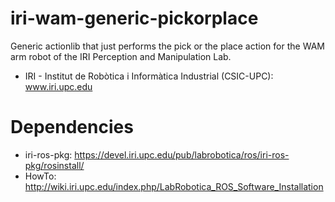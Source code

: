 iri-wam-generic-pickorplace
===========================

Generic actionlib that just performs the pick or the place action for the WAM arm robot of the IRI Perception and Manipulation Lab.

* IRI - Institut de Robòtica i Informàtica Industrial (CSIC-UPC): www.iri.upc.edu


Dependencies
===========================
* iri-ros-pkg: https://devel.iri.upc.edu/pub/labrobotica/ros/iri-ros-pkg/rosinstall/
* HowTo: http://wiki.iri.upc.edu/index.php/LabRobotica_ROS_Software_Installation
